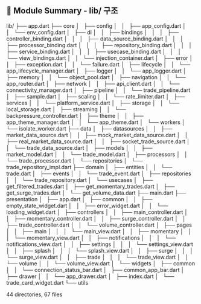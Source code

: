 ## 🧱 Module Summary - lib/ 구조

lib/
├── app.dart
├── core
│   ├── config
│   │   ├── app_config.dart
│   │   └── env_config.dart
│   ├── di
│   │   ├── bindings
│   │   │   ├── controller_binding.dart
│   │   │   ├── data_source_binding.dart
│   │   │   ├── processor_binding.dart
│   │   │   ├── repository_binding.dart
│   │   │   ├── service_binding.dart
│   │   │   ├── usecase_binding.dart
│   │   │   └── view_bindings.dart
│   │   └── injection_container.dart
│   ├── error
│   │   ├── exception.dart
│   │   └── failure.dart
│   ├── lifecycle
│   │   └── app_lifecycle_manager.dart
│   ├── logger
│   │   └── app_logger.dart
│   ├── memory
│   │   └── object_pool.dart
│   ├── navigation
│   │   └── app_router.dart
│   ├── network
│   │   ├── api_client.dart
│   │   └── connectivity_manager.dart
│   ├── pipeline
│   │   └── trade_pipeline.dart
│   ├── sample.dart
│   ├── scaling
│   │   └── rate_limiter.dart
│   ├── services
│   │   └── platform_service.dart
│   ├── storage
│   │   └── local_storage.dart
│   ├── streaming
│   │   └── backpressure_controller.dart
│   ├── theme
│   │   ├── app_theme_manager.dart
│   │   └── app_theme.dart
│   └── workers
│       └── isolate_worker.dart
├── data
│   ├── datasources
│   │   ├── market_data_source.dart
│   │   ├── mock_market_data_source.dart
│   │   ├── real_market_data_source.dart
│   │   ├── socket_trade_source.dart
│   │   └── trade_data_source.dart
│   ├── models
│   │   ├── market_model.dart
│   │   └── trade_model.dart
│   ├── processors
│   │   └── trade_processor.dart
│   └── repositories
│       └── trade_repository_impl.dart
├── domain
│   ├── entities
│   │   └── trade.dart
│   ├── events
│   │   └── trade_event.dart
│   ├── repositories
│   │   └── trade_repository.dart
│   └── usecases
│       ├── get_filtered_trades.dart
│       ├── get_momentary_trades.dart
│       ├── get_surge_trades.dart
│       └── get_volume_data.dart
├── main.dart
├── presentation
│   ├── app.dart
│   ├── common
│   │   ├── empty_state_widget.dart
│   │   ├── error_widget.dart
│   │   └── loading_widget.dart
│   ├── controllers
│   │   ├── main_controller.dart
│   │   ├── momentary_controller.dart
│   │   ├── surge_controller.dart
│   │   ├── trade_controller.dart
│   │   └── volume_controller.dart
│   ├── pages
│   │   ├── main
│   │   │   └── main_view.dart
│   │   ├── momentary
│   │   │   └── momentary_view.dart
│   │   ├── notifications
│   │   │   └── notifications_view.dart
│   │   ├── settings
│   │   │   └── settings_view.dart
│   │   ├── splash
│   │   │   └── splash_view.dart
│   │   ├── surge
│   │   │   └── surge_view.dart
│   │   ├── trade
│   │   │   └── trade_view.dart
│   │   └── volume
│   │       └── volume_view.dart
│   └── widgets
│       ├── common
│       │   └── connection_status_bar.dart
│       ├── common_app_bar.dart
│       ├── drawer
│       │   └── app_drawer.dart
│       ├── index.dart
│       └── trade_card_widget.dart
└── utils

44 directories, 67 files

